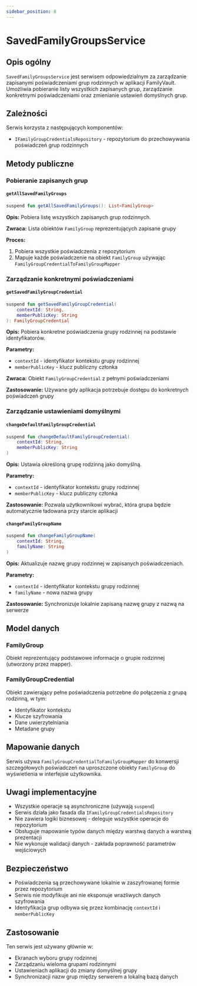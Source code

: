 ```yaml
---
sidebar_position: 8
---
```


# SavedFamilyGroupsService

## Opis ogólny

`SavedFamilyGroupsService` jest serwisem odpowiedzialnym za zarządzanie zapisanymi poświadczeniami grup rodzinnych w aplikacji FamilyVault. Umożliwia pobieranie listy wszystkich zapisanych grup, zarządzanie konkretnymi poświadczeniami oraz zmienianie ustawień domyślnych grup.

## Zależności

Serwis korzysta z następujących komponentów:
- `IFamilyGroupCredentialsRepository` - repozytorium do przechowywania poświadczeń grup rodzinnych

## Metody publiczne

### Pobieranie zapisanych grup

#### `getAllSavedFamilyGroups`
```kotlin
suspend fun getAllSavedFamilyGroups(): List<FamilyGroup>
```

**Opis:** Pobiera listę wszystkich zapisanych grup rodzinnych.

**Zwraca:** Lista obiektów `FamilyGroup` reprezentujących zapisane grupy

**Proces:**
1. Pobiera wszystkie poświadczenia z repozytorium
2. Mapuje każde poświadczenie na obiekt `FamilyGroup` używając `FamilyGroupCredentialToFamilyGroupMapper`

### Zarządzanie konkretnymi poświadczeniami

#### `getSavedFamilyGroupCredential`
```kotlin
suspend fun getSavedFamilyGroupCredential(
    contextId: String,
    memberPublicKey: String
): FamilyGroupCredential
```

**Opis:** Pobiera konkretne poświadczenia grupy rodzinnej na podstawie identyfikatorów.

**Parametry:**
- `contextId` - identyfikator kontekstu grupy rodzinnej
- `memberPublicKey` - klucz publiczny członka

**Zwraca:** Obiekt `FamilyGroupCredential` z pełnymi poświadczeniami

**Zastosowanie:** Używane gdy aplikacja potrzebuje dostępu do konkretnych poświadczeń grupy

### Zarządzanie ustawieniami domyślnymi

#### `changeDefaultFamilyGroupCredential`
```kotlin
suspend fun changeDefaultFamilyGroupCredential(
    contextId: String,
    memberPublicKey: String
)
```

**Opis:** Ustawia określoną grupę rodzinną jako domyślną.

**Parametry:**
- `contextId` - identyfikator kontekstu grupy rodzinnej
- `memberPublicKey` - klucz publiczny członka

**Zastosowanie:** Pozwala użytkownikowi wybrać, która grupa będzie automatycznie ładowana przy starcie aplikacji

#### `changeFamilyGroupName`
```kotlin
suspend fun changeFamilyGroupName(
    contextId: String,
    familyName: String
)
```

**Opis:** Aktualizuje nazwę grupy rodzinnej w zapisanych poświadczeniach.

**Parametry:**
- `contextId` - identyfikator kontekstu grupy rodzinnej
- `familyName` - nowa nazwa grupy

**Zastosowanie:** Synchronizuje lokalnie zapisaną nazwę grupy z nazwą na serwerze

## Model danych

### FamilyGroup
Obiekt reprezentujący podstawowe informacje o grupie rodzinnej (utworzony przez mapper).

### FamilyGroupCredential
Obiekt zawierający pełne poświadczenia potrzebne do połączenia z grupą rodzinną, w tym:
- Identyfikator kontekstu
- Klucze szyfrowania
- Dane uwierzytelniania
- Metadane grupy

## Mapowanie danych

Serwis używa `FamilyGroupCredentialToFamilyGroupMapper` do konwersji szczegółowych poświadczeń na uproszczone obiekty `FamilyGroup` do wyświetlenia w interfejsie użytkownika.

## Uwagi implementacyjne

- Wszystkie operacje są asynchroniczne (używają `suspend`)
- Serwis działa jako fasada dla `IFamilyGroupCredentialsRepository`
- Nie zawiera logiki biznesowej - deleguje wszystkie operacje do repozytorium
- Obsługuje mapowanie typów danych między warstwą danych a warstwą prezentacji
- Nie wykonuje walidacji danych - zakłada poprawność parametrów wejściowych

## Bezpieczeństwo

- Poświadczenia są przechowywane lokalnie w zaszyfrowanej formie przez repozytorium
- Serwis nie modyfikuje ani nie eksponuje wrażliwych danych szyfrowania
- Identyfikacja grup odbywa się przez kombinację `contextId` i `memberPublicKey`

## Zastosowanie

Ten serwis jest używany głównie w:
- Ekranach wyboru grupy rodzinnej
- Zarządzaniu wieloma grupami rodzinnymi
- Ustawieniach aplikacji do zmiany domyślnej grupy
- Synchronizacji nazw grup między serwerem a lokalną bazą danych
